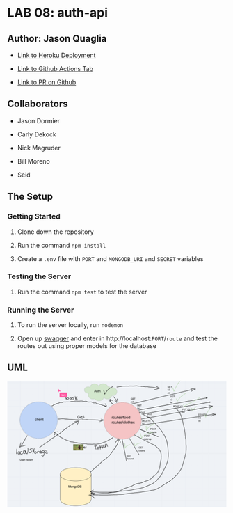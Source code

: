 # LAB 08: auth-api

## Author: Jason Quaglia

- [Link to Heroku Deployment](https://auth-api-jquaglia.herokuapp.com/)

- [Link to Github Actions Tab](https://github.com/jquaglia/auth-api/actions)

- [Link to PR on Github](https://github.com/jquaglia/auth-api/pull/1)

## Collaborators

- Jason Dormier

- Carly Dekock

- Nick Magruder

- Bill Moreno

- Seid

## The Setup

### Getting Started

1. Clone down the repository

1. Run the command `npm install`

1. Create a `.env` file with `PORT` and `MONGODB_URI` and `SECRET` variables

### Testing the Server

1. Run the command `npm test` to test the server

### Running the Server

1. To run the server locally, run `nodemon`

1. Open up [swagger](https://inspector.swagger.io/builder) and enter in http://localhost:`PORT`/`route` and test the routes out using proper models for the database

## UML

![UML Diagram](./assets/UML.png)

